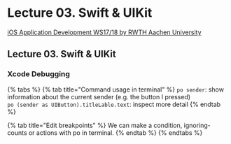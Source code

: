 # Lecture 03. Swift & UIKit

[iOS Application Development WS17/18 by RWTH Aachen University](https://itunes.apple.com/jm/course/ios-application-development-ws17-18/id1288558355)

## Lecture 03. Swift & UIKit

### Xcode Debugging

{% tabs %}
{% tab title="Command usage in terminal" %}
`po sender`: show information about the current sender \(e.g. the button I pressed\)  
`po (sender as UIButton).titleLable.text`: inspect more detail
{% endtab %}

{% tab title="Edit breakpoints" %}
We can make a condition, ignoring-counts or actions with po in terminal.
{% endtab %}
{% endtabs %}

